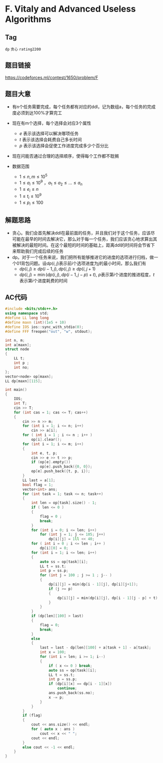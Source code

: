 # F. Vitaly and Advanced Useless Algorithms

## Tag

`dp` `贪心` `rating2200`

## 题目链接

https://codeforces.ml/contest/1650/problem/F

## 题目大意

- 有n个任务需要完成，每个任务都有对应的ddl，记为数组a，每个任务的完成度必须到达100\%才算完工
- 现在有m个选择，每个选择会对应3个属性
  - $e$ 表示该选择可以解决哪项任务
  - $t$ 表示该选择会耗费自己多长时间
  - $p$ 表示该选择会促使工作进度完成多少个百分比

- 现在问能否通过合理的选择顺序，使得每个工作都不耽搁
- 数据范围
  - $1 \le n,m \le 10^5$
  - $1 \le a_i \le 10^9$ ，$a_1 \le a_2 \le \dots \le a_n$
  - $1 \le e_i \le n$
  - $1 \le t_i \le 10^9$
  - $1 \le p_i \le 100$

## 解题思路

- 贪心。我们会首先解决ddl在最前面的任务，并且我们对于这个任务，应该尽可能在最早的时间去解决它，那么对于每一个任务，我们应该贪心地求算出其被解决的最短时间。在这个最短的时间的基础上，距离ddl的时间将会节省下来帮助我们完成后续的任务
- dp。对于一个任务来说，我们把所有能够推进它的进度的选项进行归档，做一个01背包问题。设$dp(i,j)$表示前$i$个选项进度为$j$的最小时间，那么我们有
  - $dp(i,j) \ge dp(i-1,j), dp(i,j) \ge dp(i, j+1)$
  - $dp(i,j) = \min(dp(i,j), dp(i-1, j-p)+t)$, $p$表示第$i$个进度的推进程度，$t$表示第$i$个进度耗费的时间

## AC代码

```cpp
#include <bits/stdc++.h>
using namespace std;
#define LL long long
#define maxn (int)(1e5 + 10)
#define IOS ios::sync_with_stdio(0);
#define FFF freopen("out", "w", stdout);

int n, m;
int a[maxn];
struct node 
{
    LL t;
    int p ;
    int no;
};
vector<node> op[maxn];
LL dp[maxn][115];

int main()
{
    IOS;
    int T;
    cin >> T;
    for (int cas = 1; cas <= T; cas++)
    {
        cin >> n >> m;
        for (int i = 1; i <= n; i++)
            cin >> a[i];
        for ( int i = 1 ; i <= n ; i++ )
            op[i].clear();
        for (int i = 1; i <= m; i++)
        {
            int e, t, p;
            cin >> e >> t >> p;
            if (op[e].empty())
                op[e].push_back({0, 0});
            op[e].push_back({t, p, i});
        }
        LL last = a[1];
        bool flag = 1;
        vector<int> ans;
        for (int task = 1; task <= n; task++)
        {
            int len = op[task].size() - 1;
            if ( len <= 0 )
            {
                flag = 0 ;
                break;
            }
            for (int i = 0; i <= len; i++)
                for (int j = 1; j <= 105; j++)
                    dp[i][j] = 1ll << 40;
            for ( int i = 0 ; i <= len ; i++ )
                dp[i][0] = 0;
            for (int i = 1; i <= len; i++)
            {
                auto ss = op[task][i];
                LL t = ss.t;
                int p = ss.p;
                for (int j = 100 ; j >= 1 ; j-- )
                {
                    dp[i][j] = min(dp[i - 1][j], dp[i][j+1]);
                    if (j >= p)
                    {   
                        dp[i][j] = min(dp[i][j], dp[i - 1][j - p] + t);
                    }
                }
            }
            if (dp[len][100] > last)
            {
                flag = 0;
                break;
            }
            else
            {
                last = last - dp[len][100] + a[task + 1] - a[task];
                int x = 100;
                for (int i = len; i >= 1; i--)
                {
                    if ( x <= 0 ) break;
                    auto ss = op[task][i];
                    LL t = ss.t;
                    int p = ss.p;
                    if (dp[i][x] == dp[i - 1][x])
                        continue;
                    ans.push_back(ss.no);
                    x -= p;
                }
            }
        }
        if (flag)
        {
            cout << ans.size() << endl;
            for ( auto x : ans )
                cout << x << " ";
            cout << endl;
        }
        else cout << -1 << endl;
    }
}
```
